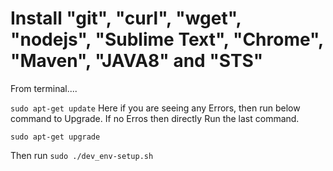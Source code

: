 # Install "git", "curl", "wget", "nodejs", "Sublime Text", "Chrome", "Maven", "JAVA8" and "STS"

From terminal....

```sudo apt-get update```
Here if you are seeing any Errors, then run below command to Upgrade. If no Erros then directly Run the last command.

```sudo apt-get upgrade```

Then run ```sudo ./dev_env-setup.sh```


